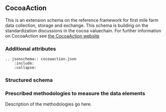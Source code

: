 ## CocoaAction

This is an extension schema on the reference framework for first mile farm data collection, storage and exchange. This schema is building on the standardization discussions in the cocoa valuechain. For further information on CocoaAction see [the CocoaAction website](http://www.worldcocoafoundation.org/about-wcf/cocoaaction/)  

### Additional attributes

```eval_rst
.. jsonschema:: cocoaaction.json
    :include: 
    :collapse: 
```

### Structured schema

<script src="../../_static/docson/widget.js" data-schema="../../_static/cocoaaction.json"></script>

### Prescribed methodologies to measure the data elements

Description of the methodologies go here.
